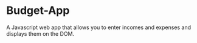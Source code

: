 # Budget-App
A Javascript web app that allows you to enter incomes and expenses and displays them on the DOM.
